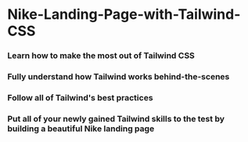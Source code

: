 # Nike-Landing-Page-with-Tailwind-CSS
### Learn how to make the most out of Tailwind CSS
### Fully understand how Tailwind works behind-the-scenes
### Follow all of Tailwind's best practices
### Put all of your newly gained Tailwind skills to the test by building a beautiful Nike landing page
